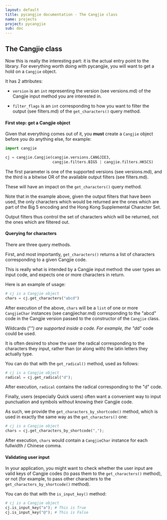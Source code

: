 ```yaml
---
layout: default
title: pycangjie documentation - The Cangjie class
name: projects
project: pycangjie
sub: doc
---
```


## The Cangjie class

Now this is really the interesting part: it is the actual entry point to the
library. For everything worth doing with pycangjie, you will want to get a
hold on a `Cangjie` object.

It has 2 attributes:

* `version` is an `int` representing the version (see versions.md) of the
  Cangjie input method you are interested in.

* `filter_flags` is an `int` corresponding to how you want to
  filter the output (see filters.md) of the `get_characters()` query method.

#### First step: get a Cangjie object

Given that everything comes out of it, you **must** create a `Cangjie` object
before you do anything else, for example:

```python
import cangjie

cj = cangjie.Cangjie(cangjie.versions.CANGJIE3,
                     cangjie.filters.BIG5 | cangjie.filters.HKSCS)
```

The first parameter is one of the supported versions (see versions.md), and
the third is a bitwise OR of the available output filters (see filters.md).

These will have an impact on the `get_characters()` query method.

Note that in the example above, given the output filters that have been used,
the only characters which would be returned are the ones which are part of the
Big 5 encoding and the Hong Kong Supplemental Character Set.

Output filters thus control the set of characters which will be returned, not
the ones which are filtered out.

#### Querying for characters

There are three query methods.

First, and most importantly, `get_characters()` returns a list of
characters corresponding to a given Cangjie code.

This is really what is intended by a Cangjie input method: the user types an
input code, and expects one or more characters in return.

Here is an example of usage:

```python
# cj is a Cangjie object
chars = cj.get_characters("abcd")
```

After execution of the above, `chars` will be a `list` of one or more
`CangjieChar` instances (see cangjiechar.md) corresponding to the "abcd" code
in the Cangjie version passed to the constructor of the `Cangjie` class.

Wildcards ("*") are supported inside a code. For example, the "d*d" code could
be used.

It is often desired to show the user the radical corresponding to the
characters they input, rather than (or along with) the latin letters they
actually type.

You can do that with the `get_radical()` method, used as follows:

```python
# cj is a Cangjie object
radical = cj.get_radical("d");
```

After execution, `radical` contains the radical corresponding to the "d" code.

Finally, users (especially Quick users) often want a convenient way to input
punctuation and symbols without knowing their Cangjie code.

As such, we provide the `get_characters_by_shortcode()` method, which is used
in exactly the same way as the `get_characters()` one:

```python
# cj is a Cangjie object
chars = cj.get_characters_by_shortcode(",");
```

After execution, `chars` would contain a `CangjieChar` instance for each
fullwidth / Chinese comma.

#### Validating user input

In your application, you might want to check whether the user input are valid
keys of Cangjie codes (to pass them to the `get_characters()` method), or not
(for example, to pass other characters to the `get_characters_by_shortcode()`
method).

You can do that with the `is_input_key()` method:

```python
# cj is a Cangjie object
cj.is_input_key("a"); # This is True
cj.is_input_key("@"); # This is False
```
